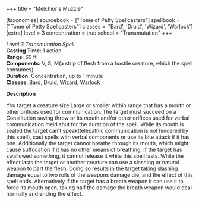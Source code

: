 +++
title = "Melchior's Muzzle"

[taxonomies]
sourcebook = ["Tome of Petty Spellcasters"]
spellbook = ["Tome of Petty Spellcasters"]
classes = ['Bard', 'Druid', 'Wizard', 'Warlock']
[extra]
level = 3
concentration = true
school = "Transmutation"
+++

*Level 3 Transmutation Spell*  
**Casting Time**: 1 action  
**Range**: 60 ft  
**Components**: V, S, M(a strip of flesh from a hostile creature, which the spell consumes)  
**Duration**: Concentration, up to 1 minute  
**Classes**: Bard, Druid, Wizard, Warlock  

**Description**

You target a creature size Large or smaller within range that has a mouth or other orifices used for communication. The target must succeed on a Constitution saving throw or its mouth and/or other orifices used for verbal communication meld shut for the duration of the spell. While its mouth is sealed the target can't speak(telepathic communication is not hindered by this spell), cast spells with verbal components or use its bite attack if it has one. Additionally the target cannot breathe through its mouth, which might cause suffocation if it has no other means of breathing. If the target has swallowed something, it cannot release it while this spell lasts. While the effect lasts the target or another creature can use a slashing or natural weapon to part the flesh. Doing so results in the target taking slashing damage equal to two rolls of the weapons damage die, and the effect of this spell ends. Alternatively if the target has a breath weapon it can use it to force its mouth open, taking half the damage the breath weapon would deal normally and ending the effect.

